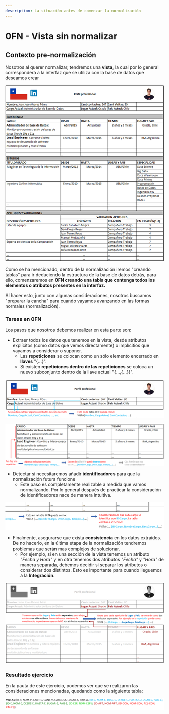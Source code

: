 ```yaml
---
description: La situación antes de comenzar la normalización
---
```


# 0FN - Vista sin normalizar

## Contexto pre-normalización

Nosotros al querer normalizar, tendremos una **vista**, la cual por lo general corresponderá a la interfaz que se utiliza con la base de datos que deseamos crear

![Ejemplo de vista, Cert&#xE1;men-2 2017-1](../.gitbook/assets/vista.png)

Como se ha mencionado, dentro de la normalización iremos "creando tablas" para ir deduciendo la estructura de la base de datos detrás, para ello, comenzaremos en **0FN creando una tabla que contenga todos los elementos o atributos presentes en la interfaz.**

Al hacer esto, junto con algunas consideraciones, nosotros buscamos "preparar la cancha" para cuando vayamos avanzando en las formas normales \(normalización\). 

### Tareas en 0FN

Los pasos que nosotros debemos realizar en esta parte son:

* Extraer todos los datos que tenemos en la vista, desde atributos explícitos \(como datos que vemos directamente\) o implícitios que vayamos a considerar o suponer.
  * Las **repeticiones** se colocan como un sólo elemento encerrado en **llaves** "{...}".
  * Si existen **repeticiones dentro de las repeticiones** se coloca un nuevo subconjunto dentro de la llave actual "{...,{...}}".

![](../.gitbook/assets/ofndata.png)

![Nota: Esta es s&#xF3;lo una de las repeticiones del ejercicio \(est&#xE1; de Ejemplo\)](../.gitbook/assets/0fnrep.png)

* Detectar si necesitaremos añadir **identificadores** para que la normalización futura funcione
  * Este paso es completamente realizable a medida que vamos normalizando. Por lo general después de practicar la consideración de identificadores nace de manera intuitiva.

![Nota: Este es s&#xF3;lo uno de los varios casos que requieren atenci&#xF3;n en el ejercicio](../.gitbook/assets/0fnidef.png)

* Finalmente, asegurarse que exista **consistencia** en los datos extraídos. De no hacerlo, en la última etapa de la normalización tendremos problemas que serán mas complejos de solucionar.
  * Por ejemplo, si en una sección de la vista tenemos un atributo _"Fecha y Hora"_ y en otra tenemos dos atributos _"Fecha"_  y _"Hora"_ de manera separada, debemos decidir si separar los atributos o considerar dos distintos. Esto es importante para cuando lleguemos a la **Integración.**

![Nota: Nuevamente, esta \(puede\) no ser la &#xFA;nica inconsistencia del ejercicio](../.gitbook/assets/0fnconsis.png)

### Resultado ejercicio

En la pauta de este ejercicio, podemos ver que se realizaron las consideraciones mencionadas, quedando como la siguiente tabla:

![](../.gitbook/assets/0fnfinal%20%281%29.png)





